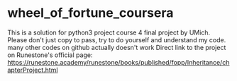 # wheel_of_fortune_coursera
This is a solution for python3 project course 4 final project by UMich. Please don't just copy to pass, try to do yourself and understand my code. many other codes on github actually doesn't work
Direct link to the project on Runestone's official page: 
      https://runestone.academy/runestone/books/published/fopp/Inheritance/chapterProject.html
